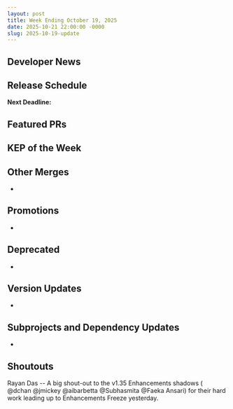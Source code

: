 ```yaml
---
layout: post
title: Week Ending October 19, 2025
date: 2025-10-21 22:00:00 -0000
slug: 2025-10-19-update
---
```


## Developer News


## Release Schedule

**Next Deadline:**


## Featured PRs


## KEP of the Week


## Other Merges

*

## Promotions

*

## Deprecated

*

## Version Updates

*

## Subprojects and Dependency Updates

*

## Shoutouts

Rayan Das -- A big shout-out to the v1.35 Enhancements shadows ( @dchan @jmickey @aibarbetta @Subhasmita @Faeka Ansari) for their hard work leading up to Enhancements Freeze yesterday.
